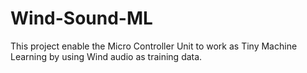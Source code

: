 # Wind-Sound-ML
This project enable the Micro Controller Unit to work as Tiny Machine Learning by using Wind audio as training data.

